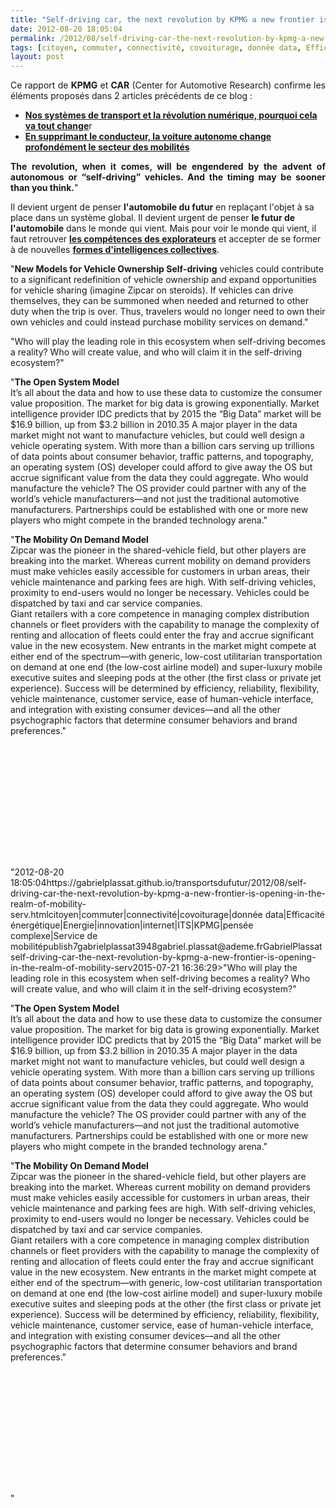 ```yaml
---
title: "Self-driving car, the next revolution by KPMG a new frontier is opening in the realm of mobility services''"
date: 2012-08-20 18:05:04
permalink: /2012/08/self-driving-car-the-next-revolution-by-kpmg-a-new-frontier-is-opening-in-the-realm-of-mobility-serv.html
tags: [citoyen, commuter, connectivité, covoiturage, donnée data, Efficacité énergétique, Energie, innovation, internet, ITS, KPMG, pensée complexe, Service de mobilité]
layout: post
---
```


<p style="text-align: justify;">Ce rapport de <strong>KPMG</strong> et <strong>CAR</strong> (Center for Automotive Research) confirme les éléments proposés dans 2 articles précédents de ce blog :</p> <ul> <li><a href="https://gabrielplassat.github.io/transportsdufutur/2012/04/nos-systemes-de-transport-et-la-revolution-numerique-pourquoi-cela-va-tout-changer.html" target="_blank"><strong>Nos systèmes de transport et la révolution numérique, pourquoi cela va tout change</strong></a>r</li> <li><a href="https://gabrielplassat.github.io/transportsdufutur/2012/06/en-supprimant-le-conducteur-la-voiture-autonome-change-profondement-le-secteur-des-mobilites.html" target="_blank"><strong>En supprimant le conducteur, la voiture autonome change profondément le secteur des mobilités</strong></a></li> </ul> <p style="text-align: justify;"><strong>The revolution, when it comes, will be engendered by the advent of autonomous or “self-driving” vehicles. And the timing may be sooner than you think.</strong>"</p> <p style=""text-align: justify>Il devient urgent de penser <strong>l'automobile du futur</strong> en replaçant l'objet à sa place dans un système global. Il devient urgent de penser <strong>le futur de l'automobile</strong> dans le monde qui vient. Mais pour voir le monde qui vient, il faut retrouver <a href="https://gabrielplassat.github.io/transportsdufutur/wp-content/uploads/sites/6/2012/08/CSFRS_Horizons_Strategiques_26_mars_2012.pdf"" target=""_blank""><strong> les compétences des explorateurs</strong></a> et accepter de se former à de nouvelles <a href="https://gabrielplassat.github.io/transportsdufutur/2011/09/transports-mobilites-quelles-sont-les-5-innovations-qui-peuvent-changer-les-comportements.html"" target=""_blank""><strong>formes d'intelligences collectives</strong></a>. </p>  <!--more-->   <p style=""text-align: justify>"<strong>New Models for Vehicle Ownership Self-driving</strong> vehicles could contribute to a significant redefinition of vehicle ownership and expand opportunities for vehicle sharing (imagine Zipcar on steroids). If vehicles can drive themselves, they can be summoned when needed and returned to other duty when the trip is over. Thus, travelers would no longer need to own their own vehicles and could instead purchase mobility services on demand."</p> <p style=""text-align: justify>"Who will play the leading role in this ecosystem when self-driving becomes a reality? Who will create value, and who will claim it in the self-driving ecosystem?"</p> <p style=""text-align: justify>"<strong>The Open System Model</strong><br />It’s all about the data and how to use these data to customize the consumer value proposition. The market for big data is growing exponentially. Market intelligence provider IDC predicts that by 2015 the “Big Data” market will be $16.9 billion, up from $3.2 billion in 2010.35 A major player in the data market might not want to manufacture vehicles, but could well design a vehicle operating system. With more than a billion cars serving up trillions of data points about consumer behavior, traffic patterns, and topography, an operating system (OS) developer could afford to give away the OS but accrue significant value from the data they could aggregate. Who would manufacture the vehicle? The OS provider could partner with any of the world’s vehicle manufacturers—and not just the traditional automotive manufacturers. Partnerships could be established with one or more new players who might compete in the branded technology arena."</p> <p style=""text-align: justify>"<strong>The Mobility On Demand Model</strong><br />Zipcar was the pioneer in the shared-vehicle field, but other players are breaking into the market. Whereas current mobility on demand providers must make vehicles easily accessible for customers in urban areas, their vehicle maintenance and parking fees are high. With self-driving vehicles, proximity to end-users would no longer be necessary. Vehicles could be dispatched by taxi and car service companies.<br />Giant retailers with a core competence in managing complex distribution channels or fleet providers with the capability to manage the complexity of renting and allocation of fleets could enter the fray and accrue significant value in the new ecosystem. New entrants in the market might compete at either end of the spectrum—with generic, low-cost utilitarian transportation on demand at one end (the low-cost airline model) and super-luxury mobile executive suites and sleeping pods at the other (the first class or private jet experience). Success will be determined by efficiency, reliability, flexibility, vehicle maintenance, customer service, ease of human-vehicle interface, and integration with existing consumer devices—and all the other psychographic factors that determine consumer behaviors and brand preferences."</p> <p style=""text-align: justify> </p> <p><iframe frameborder=""0"" height=""400"" marginheight=""0"" marginwidth=""0"" scrolling=""no"" src=""http://www.slideshare.net/slideshow/embed_code/14019865?hostedIn=slideshare&page=upload"" width=""476""></iframe></p>"2012-08-20 18:05:04https://gabrielplassat.github.io/transportsdufutur/2012/08/self-driving-car-the-next-revolution-by-kpmg-a-new-frontier-is-opening-in-the-realm-of-mobility-serv.htmlcitoyen|commuter|connectivité|covoiturage|donnée data|Efficacité énergétique|Energie|innovation|internet|ITS|KPMG|pensée complexe|Service de mobilitépublish7gabrielplassat3948gabriel.plassat@ademe.frGabrielPlassatself-driving-car-the-next-revolution-by-kpmg-a-new-frontier-is-opening-in-the-realm-of-mobility-serv2015-07-21 16:36:29>"Who will play the leading role in this ecosystem when self-driving becomes a reality? Who will create value, and who will claim it in the self-driving ecosystem?"</p> <p style=""text-align: justify>"<strong>The Open System Model</strong><br />It’s all about the data and how to use these data to customize the consumer value proposition. The market for big data is growing exponentially. Market intelligence provider IDC predicts that by 2015 the “Big Data” market will be $16.9 billion, up from $3.2 billion in 2010.35 A major player in the data market might not want to manufacture vehicles, but could well design a vehicle operating system. With more than a billion cars serving up trillions of data points about consumer behavior, traffic patterns, and topography, an operating system (OS) developer could afford to give away the OS but accrue significant value from the data they could aggregate. Who would manufacture the vehicle? The OS provider could partner with any of the world’s vehicle manufacturers—and not just the traditional automotive manufacturers. Partnerships could be established with one or more new players who might compete in the branded technology arena."</p> <p style=""text-align: justify>"<strong>The Mobility On Demand Model</strong><br />Zipcar was the pioneer in the shared-vehicle field, but other players are breaking into the market. Whereas current mobility on demand providers must make vehicles easily accessible for customers in urban areas, their vehicle maintenance and parking fees are high. With self-driving vehicles, proximity to end-users would no longer be necessary. Vehicles could be dispatched by taxi and car service companies.<br />Giant retailers with a core competence in managing complex distribution channels or fleet providers with the capability to manage the complexity of renting and allocation of fleets could enter the fray and accrue significant value in the new ecosystem. New entrants in the market might compete at either end of the spectrum—with generic, low-cost utilitarian transportation on demand at one end (the low-cost airline model) and super-luxury mobile executive suites and sleeping pods at the other (the first class or private jet experience). Success will be determined by efficiency, reliability, flexibility, vehicle maintenance, customer service, ease of human-vehicle interface, and integration with existing consumer devices—and all the other psychographic factors that determine consumer behaviors and brand preferences."</p> <p style=""text-align: justify> </p> <p><iframe frameborder=""0"" height=""400"" marginheight=""0"" marginwidth=""0"" scrolling=""no"" src=""http://www.slideshare.net/slideshow/embed_code/14019865?hostedIn=slideshare&page=upload"" width=""476""></iframe></p>"

